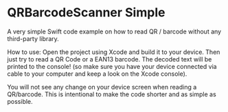 # QRBarcodeScanner Simple
A very simple Swift code example on how to read QR / barcode without any third-party library.

How to use:
Open the project using Xcode and build it to your device. Then just try to read a QR Code or a EAN13 barcode. The decoded text will be printed to the console! (so make sure you have your device connected via cable to your computer and keep a look on the Xcode console).

You will not see any change on your device screen when reading a QR/barcode. This is intentional to make the code shorter and as simple as possible.
